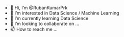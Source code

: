 - 👋 Hi, I’m @RubanKumarPrk
- 👀 I’m interested in Data Science / Machine Learning
- 🌱 I’m currently learning Data Science
- 💞️ I’m looking to collaborate on ...
- 📫 How to reach me ...

<!---
RubanKumarPrk/RubanKumarPrk is a ✨ special ✨ repository because its `README.md` (this file) appears on your GitHub profile.
You can click the Preview link to take a look at your changes.
--->

